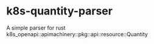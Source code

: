 # k8s-quantity-parser
A simple parser for rust k8s_openapi::apimachinery::pkg::api::resource::Quantity
